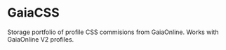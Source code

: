 # GaiaCSS
Storage portfolio of profile CSS commisions from GaiaOnline. Works with GaiaOnline V2 profiles.
